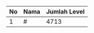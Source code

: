 | No | Nama            | Jumlah Level |
|----|-----------------|--------------|
| 1  | #    |    4713        |
